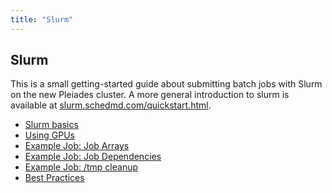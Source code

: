 ```yaml
---
title: "Slurm"
---
```


## Slurm
This is a small getting-started guide about submitting batch jobs with Slurm on the new Pleiades cluster.
A more general introduction to slurm is available at [slurm.schedmd.com/quickstart.html](https://slurm.schedmd.com/quickstart.html).

- [Slurm basics](/slurm/basics)
- [Using GPUs](/slurm/gpu)
- [Example Job: Job Arrays](/slurm/exampleArray)
- [Example Job: Job Dependencies](/slurm/exampleDeps)
- [Example Job: /tmp cleanup](/slurm/exampleTmp)
- [Best Practices](/slurm/bestpractices)

